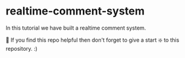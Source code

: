 # realtime-comment-system
In this tutorial we have built a realtime comment system.


🙏 If you find this repo helpful then don't forget to give a start ❇️ to this repository. :)
